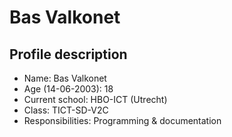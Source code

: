 # Bas Valkonet
## Profile description
- Name:                 Bas Valkonet
- Age (14-06-2003):     18
- Current school:       HBO-ICT (Utrecht)
- Class:                TICT-SD-V2C
- Responsibilities:     Programming & documentation 
